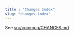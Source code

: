 ```yaml
---
title : "Changes Index"
slug: "changes-index"
---
```


See [src/common/CHANGES.md](src/common/CHANGES.md)

